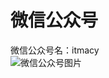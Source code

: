 # 微信公众号
微信公众号名：itmacy
<br/>
![微信公众号图片](http://smarttoiletisaigu.oss-cn-shenzhen.aliyuncs.com/itmacy%E5%BE%AE%E4%BF%A1%E5%85%AC%E4%BC%97%E5%8F%B7.jpg)